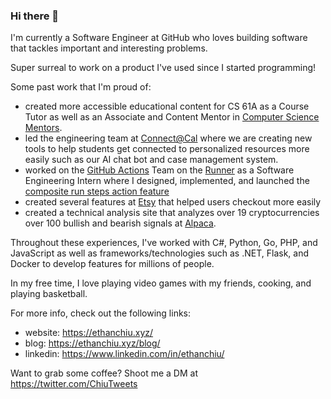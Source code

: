 ### Hi there 👋

I'm currently a Software Engineer at GitHub who loves building software that tackles important and interesting problems. 

Super surreal to work on a product I've used since I started programming!

Some past work that I'm proud of:
- created more accessible educational content for CS 61A as a Course Tutor as well as an Associate and Content Mentor in [Computer Science Mentors](https://csmentors.berkeley.edu/#/).
- led the engineering team at [Connect@Cal](https://connected.berkeley.edu/) where we are creating new tools to help students get connected to personalized resources more easily such as our AI chat bot and case management system.
- worked on the [GitHub Actions](https://github.com/features/actions) Team on the [Runner](https://github.com/actions/runner) as a Software Engineering Intern where I designed, implemented, and launched the [composite run steps action feature](https://github.blog/changelog/2020-08-07-github-actions-composite-run-steps/)
- created several features at [Etsy](https://www.etsy.com/) that helped users checkout more easily
- created a technical analysis site that analyzes over 19 cryptocurrencies over 100 bullish and bearish signals at [Alpaca](https://alpaca.markets/).

Throughout these experiences, I've worked with C#, Python, Go, PHP, and JavaScript as well as frameworks/technologies such as .NET, Flask, and Docker to develop features for millions of people. 

In my free time, I love playing video games with my friends, cooking, and playing basketball.

For more info, check out the following links:
- website: https://ethanchiu.xyz/
- blog: https://ethanchiu.xyz/blog/
- linkedin: https://www.linkedin.com/in/ethanchiu/

Want to grab some coffee? Shoot me a DM at https://twitter.com/ChiuTweets
